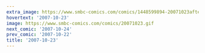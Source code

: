 ```yaml
---
extra_image: https://www.smbc-comics.com/comics/1448599894-20071023after.png
hovertext: '2007-10-23'
image: https://www.smbc-comics.com/comics/20071023.gif
next_comic: '2007-10-24'
prev_comic: '2007-10-22'
title: '2007-10-23'
---
```



